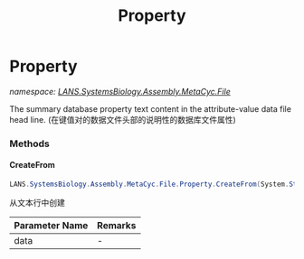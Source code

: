 ﻿---
title: Property
---

# Property
_namespace: [LANS.SystemsBiology.Assembly.MetaCyc.File](N-LANS.SystemsBiology.Assembly.MetaCyc.File.html)_

The summary database property text content in the attribute-value data file head line. 
 (在键值对的数据文件头部的说明性的数据库文件属性)



### Methods

#### CreateFrom
```csharp
LANS.SystemsBiology.Assembly.MetaCyc.File.Property.CreateFrom(System.String[])
```
从文本行中创建

|Parameter Name|Remarks|
|--------------|-------|
|data|-|



